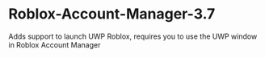 # Roblox-Account-Manager-3.7
 Adds support to launch UWP Roblox, requires you to use the UWP window in Roblox Account Manager
